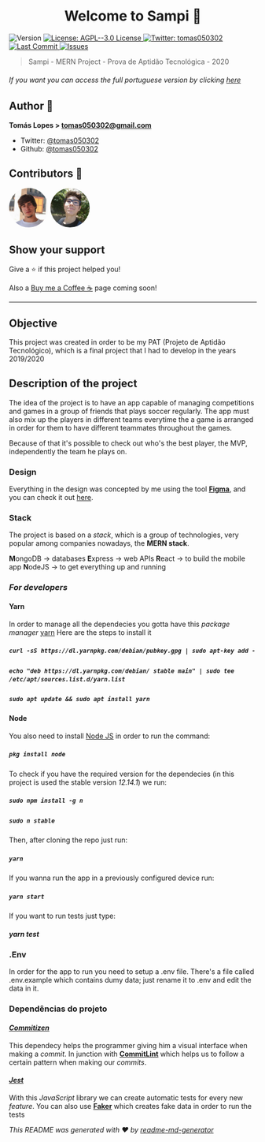 <h1 align="center">Welcome to Sampi 👋</h1>
<p>
  <img alt="Version" src="https://img.shields.io/badge/version-1.0.0-blue.svg?cacheSeconds=2592000" />
  <a href="#" target="_blank">
    <img alt="License: AGPL--3.0 License" src="https://img.shields.io/badge/License-AGPL--3.0 License-yellow.svg" />
  </a>
  <a href="https://twitter.com/tomas050302" target="_blank">
    <img alt="Twitter: tomas050302" src="https://img.shields.io/twitter/follow/tomas050302.svg?style=social" />
  </a>
  <a href="#" target="_blank">
    <img alt="Last Commit" src="https://img.shields.io/github/last-commit/tomas050302/sampi" />
  </a>
  <a href="#" target="_blank">
    <img alt="Issues" src="https://img.shields.io/github/issues/tomas050302/sampi" />
  </a>
</p>

> Sampi - MERN Project - Prova de Aptidão Tecnológica - 2020 


###### If you want you can access the full portuguese version by clicking [here](README.md)

## Author 👥

**Tomás Lopes > <tomas050302@gmail.com>**

* Twitter: [@tomas050302](https://twitter.com/tomas050302)
* Github: [@tomas050302](https://github.com/tomas050302)

## Contributors 👥

<img src="./contributors/tomas.jfif" target="_blank" href="https://github.com/tomas050302" alt="Tomás" width="80" style="border-radius: 200px;"/>
<img src="./contributors/miguel.jpg" target="_blank" href="https://github.com/esfoliante" alt="Miguel" width="80" style="border-radius: 200px;"/>

## Show your support

Give a ⭐️ if this project helped you!

Also a [Buy me a Coffee ☕](https://www.buymeacoffee.com/tomas050302) page coming soon!

***

## Objective

This project was created in order to be my PAT (Projeto de Aptidão Tecnológico), which is a final project that I had to develop in the years 2019/2020

## Description of the project

The idea of the project is to have an app capable of managing competitions and games in a group of friends that plays soccer regularly.
The app must also mix up the players in different teams everytime the a game is arranged in order for them to have different teammates throughout the games.

Because of that it's possible to check out who's the best player, the MVP, independently the team he plays on.

### Design

Everything in the design was concepted by me using the tool [**Figma**](https://www.figma.com), and you can check it out [here](https://www.figma.com/file/L4uZDocj3GfuzbzvTzwuuW/Sampi?node-id=0%3A1).

### Stack

The project is based on a _stack_, which is a group of technologies, very popular among companies nowadays, the **MERN stack**.

**M**ongoDB → databases
**E**xpress → web APIs
**R**eact   → to build the mobile app
**N**odeJS  → to get everything up and running

### _For developers_

#### Yarn

In order to manage all the dependecies you gotta have this _package manager_ [yarn](https://yarnpkg.com/en/) 
Here are the steps to install it

##### `curl -sS https://dl.yarnpkg.com/debian/pubkey.gpg | sudo apt-key add -`

##### `echo "deb https://dl.yarnpkg.com/debian/ stable main" | sudo tee /etc/apt/sources.list.d/yarn.list`

##### `sudo apt update && sudo apt install yarn`

#### Node

You also need to install [Node JS](https://nodejs.org/en/) in order to run the command:

##### `pkg install node`

To check if you have the required version for the dependecies (in this project is used the stable version _*12.14.1*_) we run:

##### `sudo npm install -g n`

##### `sudo n stable`

Then, after cloning the repo just run:

##### `yarn`

If you wanna run the app in a previously configured device run:

##### `yarn start`

If you want to run tests just type:

##### yarn test

### .Env

In order for the app to run you need to setup a .env file. There's a file called .env.example which contains dumy data; just rename it to .env and edit the data in it. 

### Dependências do projeto

#### [_Commitizen_](https://github.com/commitizen/cz-cli)

This dependecy helps the programmer giving him a visual interface when making a _commit_.
In junction with [**CommitLint**](https://github.com/conventional-changelog/commitlint) which helps us to follow a certain pattern when making our _commits_.

#### [_Jest_](https://jestjs.io/)

With this _JavaScript_ library we can create automatic tests for every new _feature_.
You can also use [**Faker**](https://github.com/marak/Faker.js/) which creates fake data in order to run the tests

_This README was generated with ❤️ by [readme-md-generator](https://github.com/kefranabg/readme-md-generator)_
